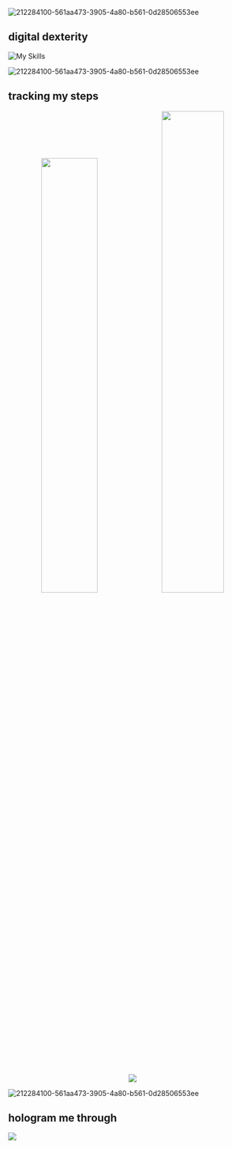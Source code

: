 ![212284100-561aa473-3905-4a80-b561-0d28506553ee](https://github.com/grilled-swampert/grilled-swampert/assets/128573732/1b287ce7-8ed0-4cec-96b4-188b82dac9f3)

## digital dexterity
![My Skills](https://skillicons.dev/icons?i=c,cpp,python,html,css,bootstrap,javascript,java,arduino,github)

![212284100-561aa473-3905-4a80-b561-0d28506553ee](https://github.com/grilled-swampert/grilled-swampert/assets/128573732/1b287ce7-8ed0-4cec-96b4-188b82dac9f3)

## tracking my steps
<p align="center">
<img src="https://github-readme-stats.vercel.app/api?username=grilled-swampert&count_private=true&show_icons=true&&theme=react&include_all_commits=true" width = "47.5%">
<img src="https://github-readme-streak-stats.herokuapp.com?user=grilled-swampert&theme=react" width = "50%">
  <img src="https://github-readme-stats.vercel.app/api/top-langs/?username=grilled-swampert&theme=gotham&hide_border=false&include_all_commits=false&count_private=false&layout=compact")
</p>


![212284100-561aa473-3905-4a80-b561-0d28506553ee](https://github.com/grilled-swampert/grilled-swampert/assets/128573732/1b287ce7-8ed0-4cec-96b4-188b82dac9f3)

## hologram me through
<p>
<a href"mailto:s.ranadive@somaiya.edu" target="_blank"><img src="https://img.shields.io/badge/Gmail-D14836?style=for-the-badge&logo=gmail&logoColor=white"></a>
</p>

